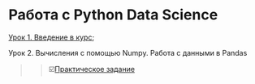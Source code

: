 # Работа с Python Data Science

[Урок 1. Введение в курс](https://github.com/Rusta12/Data_Science/tree/master/DZ_0);

Урок 2. Вычисления с помощью Numpy. Работа с данными в Pandas 
>>:ballot_box_with_check:[Практическое задание](https://github.com/Rusta12/Data_Science/blob/master/DZ_1/DZ2_DataScience.ipynb)
